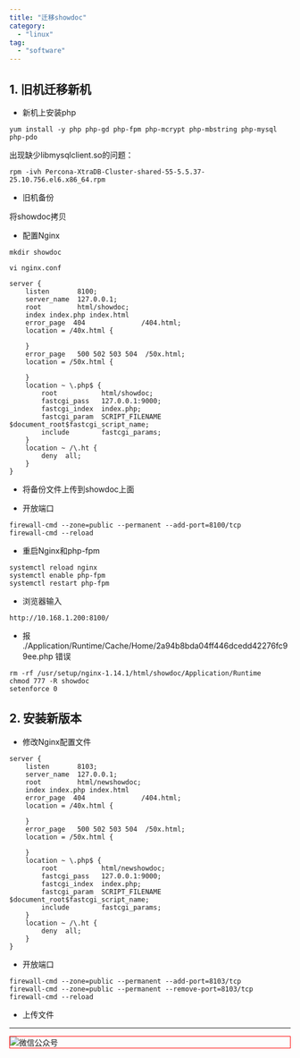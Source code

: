 ```yaml
---
title: "迁移showdoc"
category:
  - "linux"
tag:
  - "software"
---
```



## 1. 旧机迁移新机

- 新机上安装php

```shell
yum install -y php php-gd php-fpm php-mcrypt php-mbstring php-mysql php-pdo
```

出现缺少libmysqlclient.so的问题：

```shell
rpm -ivh Percona-XtraDB-Cluster-shared-55-5.5.37-25.10.756.el6.x86_64.rpm
```

- 旧机备份

将showdoc拷贝

- 配置Nginx

```shell
mkdir showdoc

vi nginx.conf

server {
    listen       8100;
    server_name  127.0.0.1;
    root         html/showdoc;
    index index.php index.html
    error_page  404              /404.html;
    location = /40x.html {

    }
    error_page   500 502 503 504  /50x.html;
    location = /50x.html {

    }
    location ~ \.php$ {
        root           html/showdoc;
        fastcgi_pass   127.0.0.1:9000;
        fastcgi_index  index.php;
        fastcgi_param  SCRIPT_FILENAME  $document_root$fastcgi_script_name;
        include        fastcgi_params;
    }
    location ~ /\.ht {
        deny  all;
    }
}
```

- 将备份文件上传到showdoc上面

- 开放端口

```shell
firewall-cmd --zone=public --permanent --add-port=8100/tcp
firewall-cmd --reload
```

- 重启Nginx和php-fpm

```shell
systemctl reload nginx
systemctl enable php-fpm
systemctl restart php-fpm
```

- 浏览器输入

```shell
http://10.168.1.200:8100/
```

- 报 ./Application/Runtime/Cache/Home/2a94b8bda04ff446dcedd42276fc99ee.php 错误

```shell
rm -rf /usr/setup/nginx-1.14.1/html/showdoc/Application/Runtime
chmod 777 -R showdoc
setenforce 0
```

## 2. 安装新版本

- 修改Nginx配置文件

```shell
server {
    listen       8103;
    server_name  127.0.0.1;
    root         html/newshowdoc;
    index index.php index.html
    error_page  404              /404.html;
    location = /40x.html {

    }
    error_page   500 502 503 504  /50x.html;
    location = /50x.html {

    }
    location ~ \.php$ {
        root           html/newshowdoc;
        fastcgi_pass   127.0.0.1:9000;
        fastcgi_index  index.php;
        fastcgi_param  SCRIPT_FILENAME  $document_root$fastcgi_script_name;
        include        fastcgi_params;
    }
    location ~ /\.ht {
        deny  all;
    }
}
```

- 开放端口

```shell
firewall-cmd --zone=public --permanent --add-port=8103/tcp
firewall-cmd --zone=public --permanent --remove-port=8103/tcp
firewall-cmd --reload
```

- 上传文件
---

<img style="border:1px red solid; display:block; margin:0 auto;" :src="$withBase('/qrcode.jpg')" alt="微信公众号" />

